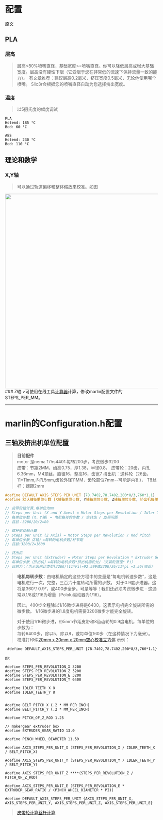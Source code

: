 # 配置

<a href='https://reprap.org/wiki/Calibration'>原文</a>

## PLA
### 层高
> 层高<80%喷嘴直径，基础宽度>=喷嘴直径。你可以降低层高或增大基础宽度。层高没有硬性下限（它受限于您在非常低的流速下保持流量一致的能力）。
> 有文章推荐：建议层高0.2毫米，挤压宽度0.5毫米，无论他使用哪个喷嘴。
> Slic3r会根据您的喷嘴直径自动为您选择挤出宽度。

### 温度
> 以5摄氏度的幅度调试
> 
```
PLA
Hotend: 185 °C
Bed: 60 °C

ABS
Hotend: 230 °C
Bed: 110 °C
```

## 理论和数学
### X,Y轴
>可以通过轨道偏移和整体缩放来校准。如图<br/>
<img width='640px' src='https://reprap.org/mediawiki/images/0/0f/RepRap_Calibration_Frame_Drawing.png'>
### Z轴
>可使用在线工具<a href='https://www.prusaprinters.org/calculator/'>计算器</a>计算，修改marlin配置文件的STEPS_PER_MM。

----

# marlin的Configuration.h配置

## 三轴及挤出机单位配置
> **目前配件**<br/>
> motor 是nema 17hs4401:每转200步，考虑微步3200<br/>
> 皮带：节距2MM，齿高0.75，厚1.38，半径0.8，
> 皮带轮：20齿，内孔6.36mm，M4顶丝，直径16，整高16，齿宽7
> 挤出机：送料轮（26齿，11*11mm,内孔5mm,齿轮外径11MM，齿轮部位7mm--可能是内孔），
> T8丝杆：螺距2mm
``` c++
#define DEFAULT_AXIS_STEPS_PER_UNIT {78.7402,78.7402,200*8/3,760*1.1}
#define 默认轴每单位步数 {X轴每单位步数, Y轴每单位步数, Z轴每单位步数, 挤出机每单位步数}

// 皮带轮轴计算,每单位为mm
// Steps per Unit (X and Y Axes) = Motor Steps per Revolution / Idler Teeth / Belt Pitch
// 每单位步数 (X、Y轴) = 电机每转的步数 / 空转齿 / 皮带间距
// 目前：3200/20/2=80

// 螺杆驱动轴计算
// Steps per Unit (Z Axis) = Motor Steps per Revolution / Rod Pitch
// 每单位步数（Z轴）=每转的电机步数/杆节距
// 目前:3200/2=1600

// 挤出机
// Steps per Unit (Extruder) = Motor Steps per Revolution * Extruder Gear Ratio / (Pinch Wheel Diameter * Pi)
// 每单位步数（挤出机）=每转的电机步数*挤出机齿轮比/（夹紧轮直径* Pi）
// 目前为：(为无齿轮比类型)3200/(11*Pi)=92.599或3200/26/11*pi =3.56(错误)
```
> **电机每转步数**：由电机确定的这些方程中的变量是“每电机转速步数”，这是电机进行一次，完整，三百六十度转动所需的步数。
> 对于0.9度步进器，这将是360°/ 0.9°，或400步全步。可是等等！我们还必须考虑微步进 - 这通常以1/8或1/16为增量（Pololu驱动器为1/16）。<br/>
> 
> 因此，400步全程除以1/16微步进将是6400，这表示电机完全旋转所需的微步数。
> 1/16微步进的1.8度电机需要3200微步才能完全旋转。<br/>
> 
> 对于使用1/16微步进，带5mm节距皮带和8齿齿轮的0.9度电机，每单位的步数为：<br/>
> 每转6400步，除以5，除以8，或每单位160步（在这种情况下为毫米）。
> 校准打印件<a href='https://www.matterhackers.com/downloads/AMIfv95Oi1e_KxgpHR5qvGg0uD4sYAWjOH1Hy34erMHY8gQuGkSRoG9xV_XUHXXRmoaR7eGEYvXP8fm4q3_ztNrx0kXYirx9TN9DbPcqoHbURFFGKXwlsKBc_QZTitSYUSmmvXmb-53Lr3Ah6EIgMvVZroW4DZZDYH1lLI_g08NYPJrhIrI3Kvc'>20mm x 20mm x 20mm空心校准立方体</a>
示例：
```
 #define DEFAULT_AXIS_STEPS_PER_UNIT {78.7402,78.7402,200*8/3,760*1.1}

即:

#define STEPS_PER_REVOLUTION_X 3200
#define STEPS_PER_REVOLUTION_Z 3200
#define STEPS_PER_REVOLUTION_E 3200
#define STEPS_PER_REVOLUTION_Y 6400

#define IDLER_TEETH_X 8
#define IDLER_TEETH_Y 8


#define BELT_PITCH_X (.2 * MM_PER_INCH)
#define BELT_PITCH_Y (.2 * MM_PER_INCH)

#define PITCH_OF_Z_ROD 1.25

// makergear extruder box
#define EXTRUDER_GEAR_RATIO 13.0

#define PINCH_WHEEL_DIAMETER 11.59

#define AXIS_STEPS_PER_UNIT_X (STEPS_PER_REVOLUTION_X / IDLER_TEETH_X / BELT_PITCH_X)

#define AXIS_STEPS_PER_UNIT_Y (STEPS_PER_REVOLUTION_Y / IDLER_TEETH_Y / BELT_PITCH_Y)

#define AXIS_STEPS_PER_UNIT_Z ****(STEPS_PER_REVOLUTION_Z / PITCH_OF_Z_ROD)

#define AXIS_STEPS_PER_UNIT_E (STEPS_PER_REVOLUTION_E * EXTRUDER_GEAR_RATIO / (PINCH_WHEEL_DIAMETER * PI))

#define DEFAULT_AXIS_STEPS_PER_UNIT {AXIS_STEPS_PER_UNIT_X, AXIS_STEPS_PER_UNIT_Y, AXIS_STEPS_PER_UNIT_Z, AXIS_STEPS_PER_UNIT_E}
```
><a href="http://calculator.josefprusa.cz/#MotorStuffSPMB">皮带轮计算</a><a href='http://calculator.josefprusa.cz/#MotorStuffSPML'>丝杆计算</a>